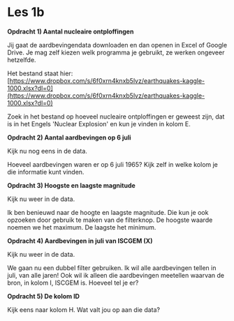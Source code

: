 # Les 1b

**Opdracht 1\) Aantal nucleaire ontploffingen**

Jij gaat de aardbevingendata downloaden en dan openen in Excel of Google Drive. Je mag zelf kiezen welk programma je gebruikt, ze werken ongeveer hetzelfde.

Het bestand staat hier: [https://www.dropbox.com/s/6f0xrn4knxb5lvz/earthquakes-kaggle-1000.xlsx?dl=0](https://www.dropbox.com/s/6f0xrn4knxb5lvz/earthquakes-kaggle-1000.xlsx?dl=0)

Zoek in het bestand op hoeveel nucleaire ontploffingen er geweest zijn, dat is in het Engels 'Nuclear Explosion' en kun je vinden in kolom E.

**Opdracht 2\) Aantal aardbevingen op 6 juli**

Kijk nu nog eens in de data.

Hoeveel aardbevingen waren er op 6 juli 1965? Kijk zelf in welke kolom je die informatie kunt vinden.

**Opdracht 3\) Hoogste en laagste magnitude**

Kijk nu weer in de data.

Ik ben benieuwd naar de hoogte en laagste magnitude. Die kun je ook opzoeken door gebruik te maken van de filterknop. De hoogste waarde noemen we het maximum. De laagste het minimum.

**Opdracht 4\) Aardbevingen in juli van ISCGEM \(X\)**

Kijk nu weer in de data.

We gaan nu een dubbel filter gebruiken. Ik wil alle aardbevingen tellen in juli, van alle jaren! Ook wil ik alleen die aardbevingen meetellen waarvan de bron, in kolom I, ISCGEM is. Hoeveel tel je er?

**Opdracht 5\) De kolom ID**

Kijk eens naar kolom H. Wat valt jou op aan die data?



